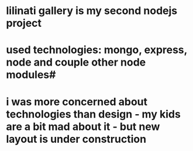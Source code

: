# lilinati gallery is my second nodejs project
# used technologies: mongo, express, node and couple other node modules# 
# i was more concerned about technologies than design - my kids are a bit mad about it - but new layout is under construction
